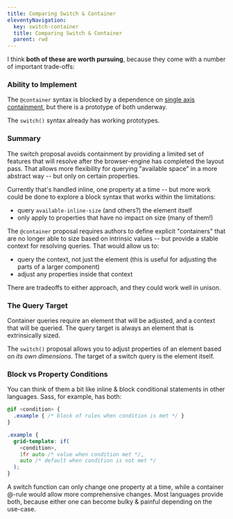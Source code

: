 ```yaml
---
title: Comparing Switch & Container
eleventyNavigation:
  key: switch-container
  title: Comparing Switch & Container
  parent: rwd
---
```


I think **both of these are worth pursuing**,
because they come with a number of important trade-offs:

### Ability to Implement

The `@container` syntax is blocked
by a dependence on [single axis containment](/rwd/query/contain/),
but there is a prototype of both underway.

The `switch()` syntax already has working prototypes.

### Summary

The switch proposal avoids containment
by providing a limited set of features
that will resolve after the browser-engine
has completed the layout pass.
That allows more flexibility for querying
"available space" in a more abstract way --
but only on certain properties.

Currently that's handled inline,
one property at a time --
but more work could be done to explore
a block syntax that works within the limitations:

- query `available-inline-size` (and others?) the element itself
- only apply to properties that have no impact on size (many of them!)

The `@container` proposal
requires authors to define explicit "containers"
that are no longer able to size based on intrinsic values --
but provide a stable context for resolving queries.
That would allow us to:

- query the context, not just the element
  (this is useful for adjusting the parts of a larger component)
- adjust any properties inside that context

There are tradeoffs to either approach,
and they could work well in unison.

### The Query Target

Container queries require an element that will be adjusted,
and a context that will be queried.
The query target is always an element
that is extrinsically sized.

The `switch()` proposal allows you to
adjust properties of an element based on _its own dimensions_.
The target of a switch query is the element itself.

### Block vs Property Conditions

You can think of them a bit like
inline & block conditional statements
in other languages.
Sass, for example, has both:

```scss
@if <condition> {
  .example { /* block of rules when condition is met */ }
}

.example {
  grid-template: if(
    <condition>,
    1fr auto /* value when condition met */,
    auto /* default when condition is not met */
  );
}
```

A switch function can only change one property at a time,
while a container @-rule would allow more comprehensive changes.
Most languages provide both,
because either one can become bulky & painful
depending on the use-case.
